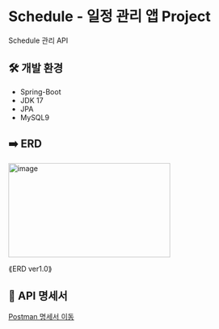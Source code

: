 # Schedule - 일정 관리 앱 Project
Schedule 관리 API

## 🛠️ 개발 환경
- Spring-Boot
- JDK 17
- JPA
- MySQL9

## ➡️ ERD
<img width="320" height="187" alt="image" src="https://github.com/user-attachments/assets/e4fcb94e-e8e6-4efc-be0f-ffa32c099e4b" />

⟪ERD ver1.0⟫

## 📄 API 명세서
[Postman 명세서 이동](https://documenter.getpostman.com/view/48172004/2sB3QQHSq3)


